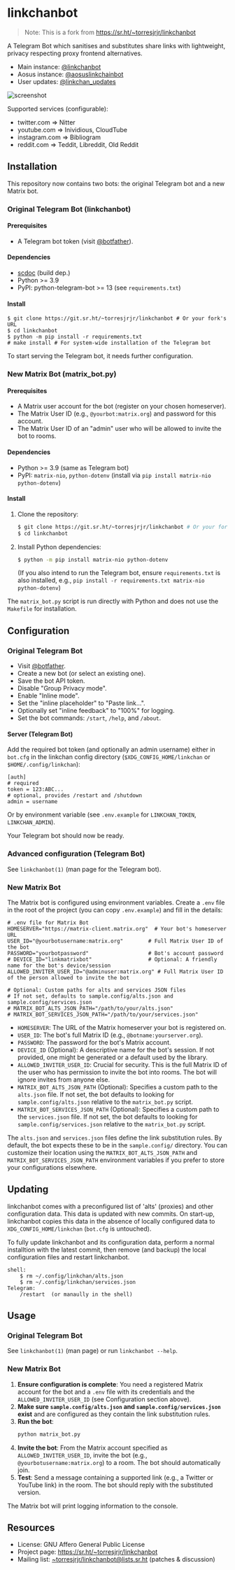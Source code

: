 linkchanbot
===========

> Note: This is a fork from <https://sr.ht/~torresjrjr/linkchanbot>

A Telegram Bot which sanitises and substitutes share links
with lightweight, privacy respecting proxy frontend alternatives.

- Main instance: [@linkchanbot](https://t.me/linkchanbot)
- Aosus instance: [@aosuslinkchainbot](https://t.me/aosuslinkchainbot)
- User updates: [@linkchan\_updates](https://t.me/linkchan_updates)

![screenshot](https://i.imgur.com/WnbOD5c.jpg)

Supported services (configurable):

- twitter.com => Nitter
- youtube.com => Inividious, CloudTube
- instagram.com => Bibliogram
- reddit.com => Teddit, Libreddit, Old Reddit


Installation
------------

This repository now contains two bots: the original Telegram bot and a new Matrix bot.

### Original Telegram Bot (linkchanbot)

#### Prerequisites

- A Telegram bot token (visit [@botfather](https://t.me/botfather)).

#### Dependencies

- [scdoc](https://sr.ht/~sircmpwn/scdoc) (build dep.)
- Python >= 3.9
- PyPI: python-telegram-bot >= 13 (see `requirements.txt`)

#### Install

	$ git clone https://git.sr.ht/~torresjrjr/linkchanbot # Or your fork's URL
	$ cd linkchanbot
	$ python -m pip install -r requirements.txt
	# make install # For system-wide installation of the Telegram bot

To start serving the Telegram bot, it needs further configuration.

### New Matrix Bot (matrix_bot.py)

#### Prerequisites

- A Matrix user account for the bot (register on your chosen homeserver).
- The Matrix User ID (e.g., `@yourbot:matrix.org`) and password for this account.
- The Matrix User ID of an "admin" user who will be allowed to invite the bot to rooms.

#### Dependencies

- Python >= 3.9 (same as Telegram bot)
- PyPI: `matrix-nio`, `python-dotenv` (install via `pip install matrix-nio python-dotenv`)

#### Install

1. Clone the repository:
   ```bash
   $ git clone https://git.sr.ht/~torresjrjr/linkchanbot # Or your fork's URL
   $ cd linkchanbot
   ```
2. Install Python dependencies:
   ```bash
   $ python -m pip install matrix-nio python-dotenv
   ```
   (If you also intend to run the Telegram bot, ensure `requirements.txt` is also installed, e.g., `pip install -r requirements.txt matrix-nio python-dotenv`)

The `matrix_bot.py` script is run directly with Python and does not use the `Makefile` for installation.

Configuration
-------------

### Original Telegram Bot

- Visit [@botfather](https://t.me/botfather).
- Create a new bot (or select an existing one).
- Save the bot API token.
- Disable "Group Privacy mode".
- Enable "Inline mode".
- Set the "inline placeholder" to "Paste link...".
- Optionally set "inline feedback" to "100%" for logging.
- Set the bot commands: `/start`, `/help`, and `/about`.

#### Server (Telegram Bot)

Add the required bot token (and optionally an admin username)
either in `bot.cfg` in the linkchan config directory
(`$XDG_CONFIG_HOME/linkchan` or `$HOME/.config/linkchan`):

	[auth]
	# required
	token = 123:ABC...
	# optional, provides /restart and /shutdown
	admin = username

Or by environment variable (see `.env.example` for `LINKCHAN_TOKEN`, `LINKCHAN_ADMIN`).

Your Telegram bot should now be ready.

### Advanced configuration (Telegram Bot)

See `linkchanbot(1)` (man page for the Telegram bot).

### New Matrix Bot

The Matrix bot is configured using environment variables. Create a `.env` file in the root of the project (you can copy `.env.example`) and fill in the details:

```env
# .env file for Matrix Bot
HOMESERVER="https://matrix-client.matrix.org"  # Your bot's homeserver URL
USER_ID="@yourbotusername:matrix.org"        # Full Matrix User ID of the bot
PASSWORD="yourbotpassword"                   # Bot's account password
# DEVICE_ID="linkmatrixbot"                  # Optional: A friendly name for the bot's device/session
ALLOWED_INVITER_USER_ID="@adminuser:matrix.org" # Full Matrix User ID of the person allowed to invite the bot

# Optional: Custom paths for alts and services JSON files
# If not set, defaults to sample.config/alts.json and sample.config/services.json
# MATRIX_BOT_ALTS_JSON_PATH="/path/to/your/alts.json"
# MATRIX_BOT_SERVICES_JSON_PATH="/path/to/your/services.json"
```

- `HOMESERVER`: The URL of the Matrix homeserver your bot is registered on.
- `USER_ID`: The bot's full Matrix ID (e.g., `@botname:yourserver.org`).
- `PASSWORD`: The password for the bot's Matrix account.
- `DEVICE_ID` (Optional): A descriptive name for the bot's session. If not provided, one might be generated or a default used by the library.
- `ALLOWED_INVITER_USER_ID`: Crucial for security. This is the full Matrix ID of the user who has permission to invite the bot into rooms. The bot will ignore invites from anyone else.
- `MATRIX_BOT_ALTS_JSON_PATH` (Optional): Specifies a custom path to the `alts.json` file. If not set, the bot defaults to looking for `sample.config/alts.json` relative to the `matrix_bot.py` script.
- `MATRIX_BOT_SERVICES_JSON_PATH` (Optional): Specifies a custom path to the `services.json` file. If not set, the bot defaults to looking for `sample.config/services.json` relative to the `matrix_bot.py` script.

The `alts.json` and `services.json` files define the link substitution rules. By default, the bot expects these to be in the `sample.config/` directory. You can customize their location using the `MATRIX_BOT_ALTS_JSON_PATH` and `MATRIX_BOT_SERVICES_JSON_PATH` environment variables if you prefer to store your configurations elsewhere.


Updating
--------

linkchanbot comes with a preconfigured list of 'alts' (proxies) and
other configuration data. This data is updated with new commits. On
start-up, linkchanbot copies this data in the absence of locally
configured data to `XDG_CONFIG_HOME/linkchan` (`bot.cfg` is untouched).

To fully update linkchanbot and its configuration data, perform a normal
installtion with the latest commit, then remove (and backup) the local
configuration files and restart linkchanbot.

	shell:
		$ rm ~/.config/linkchan/alts.json
		$ rm ~/.config/linkchan/services.json
	Telegram:
		/restart  (or manaully in the shell)


Usage
-----

### Original Telegram Bot

See `linkchanbot(1)` (man page) or run `linkchanbot --help`.

### New Matrix Bot

1.  **Ensure configuration is complete**: You need a registered Matrix account for the bot and a `.env` file with its credentials and the `ALLOWED_INVITER_USER_ID` (see Configuration section above).
2.  **Make sure `sample.config/alts.json` and `sample.config/services.json` exist** and are configured as they contain the link substitution rules.
3.  **Run the bot**:
    ```bash
    python matrix_bot.py
    ```
4.  **Invite the bot**: From the Matrix account specified as `ALLOWED_INVITER_USER_ID`, invite the bot (e.g., `@yourbotusername:matrix.org`) to a room. The bot should automatically join.
5.  **Test**: Send a message containing a supported link (e.g., a Twitter or YouTube link) in the room. The bot should reply with the substituted version.

The Matrix bot will print logging information to the console.


Resources
---------

- License: GNU Affero General Public License
- Project page: <https://sr.ht/~torresjrjr/linkchanbot>
- Mailing list: <~torresjrjr/linkchanbot@lists.sr.ht> (patches & discussion)

